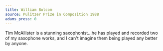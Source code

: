 ```yaml
---
title: William Bolcom
source: Pulitzer Prize in Composition 1988
adams_press: 0
---
```

Tim McAllister is a stunning saxophonist&#8230;he has played and recorded two of my saxophone works, and I can't imagine them being played any better by anyone.